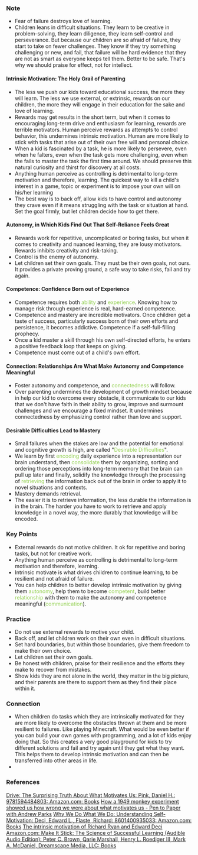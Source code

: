 ### Note

* Fear of failure destroys love of learning.
* Children leans in difficult situations. They learn to be creative in problem-solving, they learn diligence, they learn self-control and perseverance. But because our children are so afraid of failure, they start to take on fewer challenges. They know if they try something challenging or new, and fail, that failure will be hard evidence that they are not as smart as everyone keeps tell them. Better to be safe. That's why we should praise for effect, not for intellect. 

#### Intrinsic Motivation: The Holy Grail of Parenting

* The less we push our kids toward educational success, the more they will learn. The less we use external, or extrinsic, rewards on our children, the more they will engage in their education for the sake and love of learning. 
* Rewards may get results in the short term, but when it comes to encouraging long-term drive and enthusiasm for learning, rewards are terrible motivators. Human perceive rewards as attempts to control behavior, this undermines intrinsic motivation. Human are more likely to stick with tasks that arise out of their own free will and personal choice. 
* When a kid is fascinated by a task, he is more likely to persevere, even when he falters, even when the task gets more challenging, even when the fails to master the task the first time around. We should preserve this natural curiosity and thirst for discovery at all costs. 
* Anything human perceive as controlling is detrimental to long-term motivation and therefore, learning. The quickest way to kill a child's interest in a game, topic or experiment is to impose your own will on his/her learning
* The best way is to back off, allow kids to have control and autonomy they crave even if it means struggling with the task or situation at hand. Set the goal firmly, but let children decide how to get there.

#### Autonomy, in Which Kids Find Out That Self-Reliance Feels Great

* Rewards work for repetitive, uncomplicated or boring tasks, but when it comes to creativity and nuanced learning, they are lousy motivators. Rewards inhibits creativity and risk-taking. 
* Control is the enemy of autonomy.
* Let children set their own goals. They must be their own goals, not ours. It provides a private proving ground, a safe way to take risks, fail and try again. 

#### Competence: Confidence Born out of Experience

* Competence requires both <span style="color:rgb(146, 208, 80)">ability</span> and <span style="color:rgb(146, 208, 80)">experience</span>. Knowing how to manage risk through experience is real, hard-earned competence. 
* Competence and mastery are incredible motivators. Once children get a taste of success, particularly success born of their own efforts and persistence, it becomes addictive. Competence if a self-full-filling prophecy. 
* Once a kid master a skill through his own self-directed efforts, he enters a positive feedback loop that keeps on giving. 
* Competence must come out of a child's own effort. 

#### Connection: Relationships Are What Make Autonomy and Competence Meaningful

* Foster autonomy and competence, and <span style="color:rgb(146, 208, 80)">connectedness</span> will follow.
* Over parenting undermines the development of growth mindset because in help our kid to overcome every obstacle, it communicate to our kids that we don't have faith in their ability to grow, improve and surmount challenges and we encourage a fixed mindset. It undermines connectedness by emphasizing control rather than love and support. 

#### Desirable Difficulties Lead to Mastery

* Small failures when the stakes are low and the potential for emotional and cognitive growth is high, are called "<span style="color:rgb(146, 208, 80)">Desirable Difficulties</span>".
* We learn by first <span style="color:rgb(146, 208, 80)">encoding</span> daily experience into a representation our brain understand, then <span style="color:rgb(146, 208, 80)">consolidate</span> them by organizing, sorting and ordering those perceptions into long-term memory that the brain can pull up later and finally, solidify the knowledge through the processing of <span style="color:rgb(146, 208, 80)">retrieving</span> the information back out of the brain in order to apply it to novel situations and contexts. 
* Mastery demands retrieval. 
* The easier it is to retrieve information, the less durable the information is in the brain. The harder you have to work to retrieve and apply knowledge in a novel way, the more durably that knowledge will be encoded. 

### Key Points

* External rewards do not motive children. It ok for repetitive and boring tasks, but not for creative work.
* Anything human perceive as controlling is detrimental to long-term motivation and therefore, learning.
* Intrinsic motivate is what drives children to continue learning, to be resilient and not afraid of failure.
* You can help children to better develop intrinsic motivation by giving them <span style="color:rgb(146, 208, 80)">autonomy</span>, help them to become <span style="color:rgb(146, 208, 80)">competent</span>, build better <span style="color:rgb(146, 208, 80)">relationship</span> with them to make the autonomy and competence meaningful (<span style="color:rgb(146, 208, 80)">communication</span>). 

### Practice

* Do not use external rewards to motive your child.
* Back off, and let children work on their own even in difficult situations. 
* Set hard boundaries, but within those boundaries, give them freedom to make their own choice.
* Let children set their own goals. 
* Be honest with children, praise for their resilience and the efforts they make to recover from mistakes. 
* Show kids they are not alone in the world, they matter in the big picture, and their parents are there to support them as they find their place within it.

### Connection

* When children do tasks which they are intrinsically motivated for they are more likely to overcome the obstacles thrown at them and be more resilient to failures. Like playing Minecraft. What would be even better if you can build your own games with programming, and a lot of kids enjoy doing that. So this creates a very good playground for kids to try different solutions and fail and try again until they get what they want. This helps them to develop intrinsic motivation and can then be transferred into other areas in life. 
* 

### References
[Drive: The Surprising Truth About What Motivates Us: Pink, Daniel H.: 9781594484803: Amazon.com: Books](https://www.amazon.com/Drive-Surprising-Truth-About-Motivates/dp/1594484805/ref=sr_1_2?crid=X5W7IIWDTGQB&dib=eyJ2IjoiMSJ9.BIXM6JS972eBoAHHHXgkrtJyv7XhdIOpFEQKolL97mkPIk77cZd9Kiuv6PjHL0nOEjDsSvsESHghXH4npa94qmuLvTOdJNBq69aUI-yJ_QxH3ol5V8sLRZhhYMEyUJNtWz4KgCbEKDkHctKE52IsOXzrBAKfTe9ysh-6Dz5RFIbocIyHJGJyZhtaCIKjFQ96bmzdfxy7A0uhqZi3OBu8lwSeZdKV40L7FJsvzluKXn4pMGpG-okhoYEcsdpCXOz_lpY9pkMli-EMSKwCzWL3H628-rxtt4jj4SXHkab0uh9VMPFOFn48A2InbVFSO3edBrnW_z-e0jKUJCW6_ru7eQsXeohwKujHVIOX4ItRt4O3zay7ovMeqz62XXeoSBmwAwBPV9b9lHRzqSmyvX2GHLoTF5ot-XcMgVW_vYwlosMr10w6X6mLYmY6YlCQtISj.psemPyZoKJPw05l3JCKKD9Bi8wp41sIxvPFxW0Cv8Bo&dib_tag=se&keywords=Daniel+Pink&qid=1739157462&sprefix=daniel+pin%2Caps%2C504&sr=8-2)
[How a 1949 monkey experiment showed us how wrong we were about what motivates us - Pen to Paper with Andrew Parks](https://www.andrewparks.net/how-a-1949-monkey-experiment-showed-us-how-wrong-we-were-about-what-motivates-us/)
[Why We Do What We Do: Understanding Self-Motivation: Deci, Edward L., Flaste, Richard: 8601400935033: Amazon.com: Books](https://www.amazon.com/Why-We-What-Understanding-Self-Motivation/dp/0140255265/ref=sr_1_2?crid=37VVH4AF1SBFL&dib=eyJ2IjoiMSJ9.QeCNHxDXUfwhMIZ_3_nmbpnf7-dZlJyseGMhJzO0mjt9cJhCp9XP3NdTCE_qStkTxysufxioCOBpSVLtKe11gzYhsjJAJ_ZC2skCr13dC4eDWanyt9WgPzyF6dzu_EuYC0yAsLbO4uInOUa99uHBzV2dmYAninIYa-cTOQFkamQkzYpKHp1W7LsjkzSBtUWb0q4HN34ZWas6jzOMUzCWNRzb-5_ku8-ga2npKMMuFa8.n03EJGCFZFuwm5vW_25JSvbK0AiSPqzlWhtgK3DHym8&dib_tag=se&keywords=edward+deci&qid=1739158184&sprefix=edward+dec%2Caps%2C508&sr=8-2)
[The intrinsic motivation of Richard Ryan and Edward Deci](https://www.apa.org/members/content/intrinsic-motivation)
[Amazon.com: Make It Stick: The Science of Successful Learning (Audible Audio Edition): Peter C. Brown, Qarie Marshall, Henry L. Roediger III, Mark A. McDaniel, Dreamscape Media, LLC: Books](https://www.amazon.com/Make-It-Stick-Peter-C-Brown-audiobook/dp/B00M1Z2THY/ref=sr_1_1?crid=OLBHQFYLMMRE&dib=eyJ2IjoiMSJ9.DDfREl7kp692ZW4-b14l1dWfWQTV3cgIm6FcYFrYjpZs0PdHOltt49koF5dM7EU_tOXdS_4wZnKJDVsD0yauXn1rzXcIVqnbQixccOym-vCIUapTBm0jLi1zIPEKhISUSSqeu1P5d0UDTlwYT3Ol70EAjDr-BitOMlC5W9QrT-tdoP4VCBGLFww3PQix9qTeAumq5vnpQAriHyAT_Ky8muWAhXCIFAUcA_ZH1YQ66sM.zyn_hQmk3H0J0t3GdzV1geoml-N6bOfyFPdE4TfIqG4&dib_tag=se&keywords=make+it+stick&qid=1739173994&sprefix=make+it+sti%2Caps%2C497&sr=8-1)





